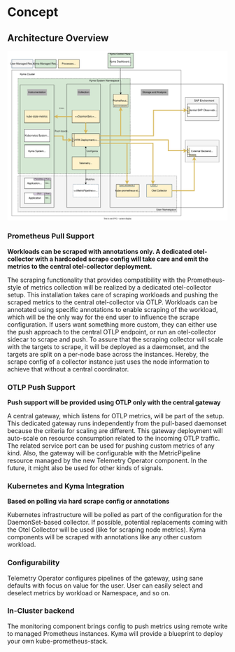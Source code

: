 # Concept

## Architecture Overview

![b](./assets/monitoring-future.drawio.svg)

### Prometheus Pull Support

**Workloads can be scraped with annotations only. A dedicated otel-collector with a hardcoded scrape config will take care and emit the metrics to the central otel-collector deployment.**

The scraping functionality that provides compatibility with the Prometheus-style of metrics collection will be realized by a dedicated otel-collector setup. This installation takes care of scraping workloads and pushing the scraped metrics to the central otel-collector via OTLP. Workloads can be annotated using specific annotations to enable scraping of the workload, which will be the only way for the end user to influence the scrape configuration. If users want something more custom, they can either use the push approach to the central OTLP endpoint, or run an otel-collector sidecar to scrape and push.
To assure that the scraping collector will scale with the targets to scrape, it will be deployed as a daemonset, and the targets are split on a per-node base across the instances. Hereby, the scrape config of a collector instance just uses the node information to achieve that without a central coordinator.

### OTLP Push Support

**Push support will be provided using OTLP only with the central gateway**

A central gateway, which listens for OTLP metrics, will be part of the setup. This dedicated gateway runs independently from the pull-based daemonset because the criteria for scaling are different. This gateway deployment will auto-scale on resource consumption related to the incoming OTLP traffic. The related service port can be used for pushing custom metrics of any kind. Also, the gateway will be configurable with the MetricPipeline resource managed by the new Telemetry Operator component. In the future, it might also be used for other kinds of signals.

### Kubernetes and Kyma Integration

**Based on polling via hard scrape config or annotations**

Kubernetes infrastructure will be polled as part of the configuration for the DaemonSet-based collector. If possible, potential replacements coming with the Otel Collector will be used (like for scraping node metrics). Kyma components will be scraped with annotations like any other custom workload.

### Configurability

Telemetry Operator configures pipelines of the gateway, using sane defaults with focus on value for the user. User can easily select and deselect metrics by workload or Namespace, and so on.

### In-Cluster backend

The monitoring component brings config to push metrics using remote write to managed Prometheus instances. Kyma will provide a blueprint to deploy your own kube-prometheus-stack.
